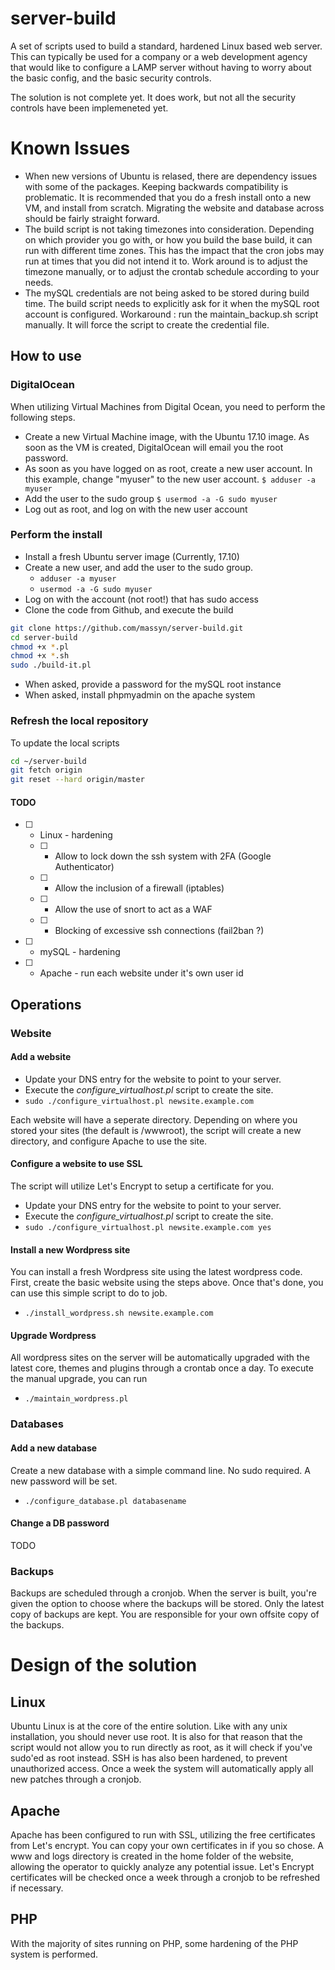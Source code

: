 # server-build

A set of scripts used to build a standard, hardened Linux based web server.  This can typically be used for a company or a web development agency that would like to configure a LAMP server without having to worry about the basic config, and the basic security controls.

The solution is not complete yet.  It does work, but not all the security controls have been implemeneted yet.

# Known Issues
* When new versions of Ubuntu is relased, there are dependency issues with some of the packages.  Keeping backwards compatibility is problematic.  It is recommended that you do a fresh install onto a new VM, and install from scratch.  Migrating the website and database across should be fairly straight forward.
* The build script is not taking timezones into consideration.  Depending on which provider you go with, or how you build the base build, it can run with different time zones.  This has the impact that the cron jobs may run at times that you did not intend it to.  Work around is to adjust the timezone manually, or to adjust the crontab schedule according to your needs.
* The mySQL credentials are not being asked to be stored during build time.  The build script needs to explicitly ask for it when the mySQL root account is configured.  Workaround : run the maintain_backup.sh script manually.  It will force the script to create the credential file.

## How to use
### DigitalOcean
When utilizing Virtual Machines from Digital Ocean, you need to perform the following steps.
* Create a new Virtual Machine image, with the Ubuntu 17.10 image.  As soon as the VM is created, DigitalOcean will email you the root password.
* As soon as you have logged on as root, create a new user account.  In this example, change "myuser" to the new user account.
`$ adduser -a myuser`
* Add the user to the sudo group
`$ usermod -a -G sudo myuser`
* Log out as root, and log on with the new user account

### Perform the install
* Install a fresh Ubuntu server image (Currently, 17.10)
* Create a new user, and add the user to the sudo group.
  * `adduser -a myuser`
  * `usermod -a -G sudo myuser`
* Log on with the account (not root!) that has sudo access
* Clone the code from Github, and execute the build
```bash
git clone https://github.com/massyn/server-build.git
cd server-build
chmod +x *.pl
chmod +x *.sh
sudo ./build-it.pl
```
* When asked, provide a password for the mySQL root instance
* When asked, install phpmyadmin on the apache system

### Refresh the local repository
To update the local scripts
```bash
cd ~/server-build
git fetch origin
git reset --hard origin/master
```
#### TODO
* [ ] - Linux - hardening
  * [ ] - Allow to lock down the ssh system with 2FA (Google Authenticator)
  * [ ] - Allow the inclusion of a firewall (iptables)
  * [ ] - Allow the use of snort to act as a WAF
  * [ ] - Blocking of excessive ssh connections (fail2ban ?)
* [ ] - mySQL - hardening
* [ ] - Apache - run each website under it's own user id

## Operations
### Website
#### Add a website
* Update your DNS entry for the website to point to your server.
* Execute the *configure_virtualhost.pl* script to create the site.
* `sudo ./configure_virtualhost.pl newsite.example.com`

Each website will have a seperate directory.  Depending on where you stored your sites (the default is /wwwroot), the script will create a new directory, and configure Apache to use the site.

#### Configure a website to use SSL
The script will utilize Let's Encrypt to setup a certificate for you.

* Update your DNS entry for the website to point to your server.
* Execute the *configure_virtualhost.pl* script to create the site.
* `sudo ./configure_virtualhost.pl newsite.example.com yes`

#### Install a new Wordpress site
You can install a fresh Wordpress site using the latest wordpress code.  First, create the basic website using the steps above.  Once that's done, you can use this simple script to do to job.

* `./install_wordpress.sh newsite.example.com`

#### Upgrade Wordpress
All wordpress sites on the server will be automatically upgraded with the latest core, themes and plugins through a crontab once a day.  To execute the manual upgrade, you can run

* `./maintain_wordpress.pl`

### Databases
#### Add a new database
Create a new database with a simple command line.  No sudo required.  A new password will be set.

* `./configure_database.pl databasename`

#### Change a DB password
TODO

### Backups
Backups are scheduled through a cronjob.  When the server is built, you're given the option to choose where the backups will be stored.  Only the latest copy of backups are kept.  You are responsible for your own offsite copy of the backups.

# Design of the solution
## Linux
Ubuntu Linux is at the core of the entire solution.  Like with any unix installation, you should never use root.  It is also for that reason that the script would not allow you to run directly as root, as it will check if you've sudo'ed as root instead.
SSH is has also been hardened, to prevent unauthorized access.
Once a week the system will automatically apply all new patches through a cronjob.  
## Apache
Apache has been configured to run with SSL, utilizing the free certificates from Let's encrypt.  You can copy your own certificates in if you so chose.
A www and logs directory is created in the home folder of the website, allowing the operator to quickly analyze any potential issue.
Let's Encrypt certificates will be checked once a week through a cronjob to be refreshed if necessary.
## PHP
With the majority of sites running on PHP, some hardening of the PHP system is performed.
